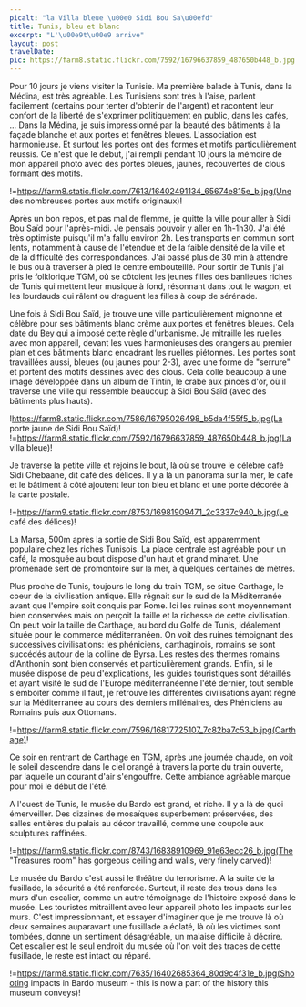 ```yaml
---
picalt: "la Villa bleue \u00e0 Sidi Bou Sa\u00efd"
title: Tunis, bleu et blanc
excerpt: "L'\u00e9t\u00e9 arrive"
layout: post
travelDate: 
pic: https://farm8.static.flickr.com/7592/16796637859_487650b448_b.jpg
---
```

Pour 10 jours je viens visiter la Tunisie. Ma première balade à Tunis, dans la Médina, est très agréable. Les Tunisiens sont très à l'aise, parlent facilement (certains pour tenter d'obtenir de l'argent) et racontent leur confort de la liberté de s'exprimer politiquement en public, dans les cafés, ...
Dans la Médina, je suis impressionné par la beauté des bâtiments à la façade blanche et aux portes et fenêtres bleues. L'association est harmonieuse. Et surtout les portes ont des formes et motifs particulièrement réussis. Ce n'est que le début, j'ai rempli pendant 10 jours la mémoire de mon appareil photo avec des portes bleues, jaunes, recouvertes de clous formant des motifs.

!=https://farm8.static.flickr.com/7613/16402491134_65674e815e_b.jpg(Une des nombreuses portes aux motifs originaux)!

Après un bon repos, et pas mal de flemme, je quitte la ville pour aller à Sidi Bou Saïd pour l'après-midi. Je pensais pouvoir y aller en 1h-1h30. J'ai été très optimiste puisqu'il m'a fallu environ 2h. Les transports en commun sont lents, notamment à cause de l'étendue et de la faible densité de la ville et de la difficulté des correspondances. J'ai passé plus de 30 min à attendre le bus ou à traverser à pied le centre embouteillé.
Pour sortir de Tunis j'ai pris le folklorique TGM, où se côtoient les jeunes filles des banlieues riches de Tunis qui mettent leur musique à fond, résonnant dans tout le wagon, et les lourdauds qui râlent ou draguent les filles à coup de sérénade.

Une fois à Sidi Bou Saïd, je trouve une ville particulièrement mignonne et célèbre pour ses bâtiments blanc crème aux portes et fenêtres bleues. Cela date du Bey qui a imposé cette règle d'urbanisme.
Je mitraille les ruelles avec mon appareil, devant les vues harmonieuses des orangers au premier plan et ces bâtiments blanc encadrant les ruelles piétonnes.
Les portes sont travaillées aussi, bleues (ou jaunes pour 2-3), avec une forme de "serrure" et portent des motifs dessinés avec des clous. Cela colle beaucoup à une image développée dans un album de Tintin, le crabe aux pinces d'or, où il traverse une ville qui ressemble beaucoup à Sidi Bou Saïd (avec des bâtiments plus hauts).

!https://farm8.static.flickr.com/7586/16795026498_b5da4f55f5_b.jpg(La porte jaune de Sidi Bou Saïd)! !=https://farm8.static.flickr.com/7592/16796637859_487650b448_b.jpg(La villa bleue)!

Je traverse la petite ville et rejoins le bout, là où se trouve le célèbre café Sidi Chebaane, dit café des délices. Il y a là un panorama sur la mer, le café et le bâtiment à côté ajoutent leur ton bleu et blanc et une porte décorée à la carte postale.

!=https://farm9.static.flickr.com/8753/16981909471_2c3337c940_b.jpg(Le café des délices)!

La Marsa, 500m après la sortie de Sidi Bou Saïd, est apparemment populaire chez les riches Tunisois. La place centrale est agréable pour un café, la mosquée au bout dispose d'un haut et grand minaret. Une promenade sert de promontoire sur la mer, à quelques centaines de mètres.

Plus proche de Tunis, toujours le long du train TGM, se situe Carthage, le coeur de la civilisation antique. Elle régnait sur le sud de la Méditerranée avant que l'empire soit conquis par Rome. Ici les ruines sont moyennement bien conservées mais on perçoit la taille et la richesse de cette civilisation. On peut voir la taille de Carthage, au bord du Golfe de Tunis, idéalement située pour le commerce méditerranéen.
On voit des ruines témoignant des successives civilisations: les phéniciens, carthaginois, romains se sont succédés autour de la colline de Byrsa. Les restes des thermes romains d'Anthonin sont bien conservés et particulièrement grands.
Enfin, si le musée dispose de peu d'explications, les guides touristiques sont détaillés et ayant visité le sud de l'Europe méditerranéenne l'été dernier, tout semble s'emboiter comme il faut, je retrouve les différentes civilisations ayant régné sur la Méditerranée au cours des derniers millénaires, des Phéniciens au Romains puis aux Ottomans.

!=https://farm8.static.flickr.com/7596/16817725107_7c82ba7c53_b.jpg(Carthage)!

Ce soir en rentrant de Carthage en TGM, après une journée chaude, on voit le soleil descendre dans le ciel orangé à travers la porte du train ouverte, par laquelle un courant d'air s'engouffre. Cette ambiance agréable marque pour moi le début de l'été.

A l'ouest de Tunis, le musée du Bardo est grand, et riche. Il y a là de quoi émerveiller. Des dizaines de mosaïques superbement préservées, des salles entières du palais au décor travaillé, comme une coupole aux sculptures raffinées.

!=https://farm9.static.flickr.com/8743/16838910969_91e63ecc26_b.jpg(The "Treasures room" has gorgeous ceiling and walls, very finely carved)!

Le musée du Bardo c'est aussi le théâtre du terrorisme. A la suite de la fusillade, la sécurité a été renforcée. Surtout, il reste des trous dans les murs d'un escalier, comme un autre témoignage de l'histoire exposé dans le musée. Les touristes mitraillent avec leur appareil photo les impacts sur les murs. C'est impressionnant, et essayer d'imaginer que je me trouve là où deux semaines auparavant une fusillade a éclaté, là où les victimes sont tombées, donne un sentiment désagréable, un malaise difficile à décrire. Cet escalier est le seul endroit du musée où l'on voit des traces de cette fusillade, le reste est intact ou réparé.

!=https://farm8.static.flickr.com/7635/16402685364_80d9c4f31e_b.jpg(Shooting impacts in Bardo museum - this is now a part of the history this museum conveys)!
